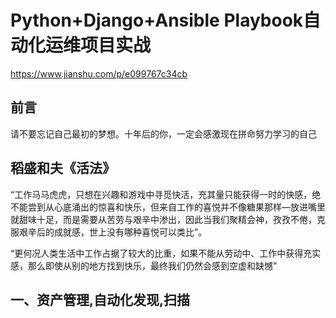 # Python+Django+Ansible Playbook自动化运维项目实战
https://www.jianshu.com/p/e099767c34cb

## 前言
请不要忘记自己最初的梦想。十年后的你，一定会感激现在拼命努力学习的自己

## 稻盛和夫《活法》
“工作马马虎虎，只想在兴趣和游戏中寻觅快活，充其量只能获得一时的快感，绝不能尝到从心底涌出的惊喜和快乐，但来自工作的喜悦并不像糖果那样—放进嘴里就甜味十足，而是需要从苦劳与艰辛中渗出，因此当我们聚精会神，孜孜不倦，克服艰辛后的成就感，世上没有哪种喜悦可以类比”。

“更何况人类生活中工作占据了较大的比重，如果不能从劳动中、工作中获得充实感，那么即使从别的地方找到快乐，最终我们仍然会感到空虚和缺憾”

## 一、资产管理,自动化发现,扫描


